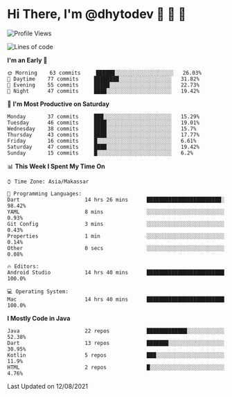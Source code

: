 # Hi There, I'm @dhytodev 👋 👋 👋

<!--
**DhytoDev/dhytodev** is a ✨ _special_ ✨ repository because its `README.md` (this file) appears on your GitHub profile.

Here are some ideas to get you started:

- 🔭 I’m currently working on ...
- 🌱 I’m currently learning ...
- 👯 I’m looking to collaborate on ...
- 🤔 I’m looking for help with ...
- 💬 Ask me about ...
- 📫 How to reach me: ...
- 😄 Pronouns: ...
- ⚡ Fun fact: ...
-->

<!--START_SECTION:waka-->
![Profile Views](http://img.shields.io/badge/Profile%20Views-8-blue)

![Lines of code](https://img.shields.io/badge/From%20Hello%20World%20I%27ve%20Written-283309%20lines%20of%20code-blue)

**I'm an Early 🐤** 

```text
🌞 Morning    63 commits     ██████░░░░░░░░░░░░░░░░░░░   26.03% 
🌆 Daytime    77 commits     ████████░░░░░░░░░░░░░░░░░   31.82% 
🌃 Evening    55 commits     █████░░░░░░░░░░░░░░░░░░░░   22.73% 
🌙 Night      47 commits     ████░░░░░░░░░░░░░░░░░░░░░   19.42%

```
📅 **I'm Most Productive on Saturday** 

```text
Monday       37 commits     ███░░░░░░░░░░░░░░░░░░░░░░   15.29% 
Tuesday      46 commits     ████░░░░░░░░░░░░░░░░░░░░░   19.01% 
Wednesday    38 commits     ████░░░░░░░░░░░░░░░░░░░░░   15.7% 
Thursday     43 commits     ████░░░░░░░░░░░░░░░░░░░░░   17.77% 
Friday       16 commits     █░░░░░░░░░░░░░░░░░░░░░░░░   6.61% 
Saturday     47 commits     ████░░░░░░░░░░░░░░░░░░░░░   19.42% 
Sunday       15 commits     █░░░░░░░░░░░░░░░░░░░░░░░░   6.2%

```


📊 **This Week I Spent My Time On** 

```text
⌚︎ Time Zone: Asia/Makassar

💬 Programming Languages: 
Dart                     14 hrs 26 mins      ████████████████████████░   98.42% 
YAML                     8 mins              ░░░░░░░░░░░░░░░░░░░░░░░░░   0.93% 
Git Config               3 mins              ░░░░░░░░░░░░░░░░░░░░░░░░░   0.43% 
Properties               1 min               ░░░░░░░░░░░░░░░░░░░░░░░░░   0.14% 
Other                    0 secs              ░░░░░░░░░░░░░░░░░░░░░░░░░   0.08%

🔥 Editors: 
Android Studio           14 hrs 40 mins      █████████████████████████   100.0%

💻 Operating System: 
Mac                      14 hrs 40 mins      █████████████████████████   100.0%

```

**I Mostly Code in Java** 

```text
Java                     22 repos            █████████████░░░░░░░░░░░░   52.38% 
Dart                     13 repos            ███████░░░░░░░░░░░░░░░░░░   30.95% 
Kotlin                   5 repos             ███░░░░░░░░░░░░░░░░░░░░░░   11.9% 
HTML                     2 repos             █░░░░░░░░░░░░░░░░░░░░░░░░   4.76%

```



 Last Updated on 12/08/2021
<!--END_SECTION:waka-->
